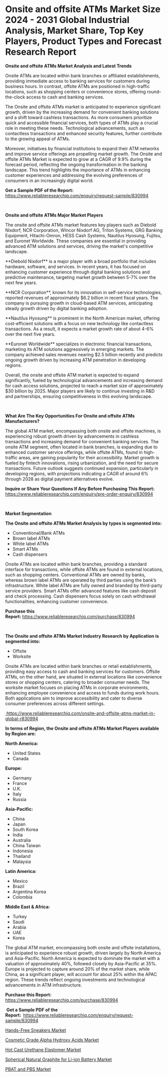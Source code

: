 <p><h1>Onsite and offsite ATMs Market Size 2024 - 2031 Global Industrial Analysis, Market Share, Top Key Players, Product Types and Forecast Research Report</h1></p><p><strong>Onsite and offsite ATMs Market Analysis and Latest Trends</strong></p>
<p><p>Onsite ATMs are located within bank branches or affiliated establishments, providing immediate access to banking services for customers during business hours. In contrast, offsite ATMs are positioned in high-traffic locations, such as shopping centers or convenience stores, offering round-the-clock access to cash and banking services. </p><p>The Onsite and offsite ATMs market is anticipated to experience significant growth, driven by the increasing demand for convenient banking solutions and a shift toward cashless transactions. As more consumers prioritize quick and accessible financial services, both types of ATMs play a crucial role in meeting these needs. Technological advancements, such as contactless transactions and enhanced security features, further contribute to the growing appeal of ATMs. </p><p>Moreover, initiatives by financial institutions to expand their ATM networks and improve service offerings are propelling market growth. The Onsite and offsite ATMs Market is expected to grow at a CAGR of 9.9% during the forecast period, reflecting the ongoing transformation in the banking landscape. This trend highlights the importance of ATMs in enhancing customer experiences and addressing the evolving preferences of consumers in an increasingly digital world.</p></p>
<p><strong>Get a Sample PDF of the Report:&nbsp;</strong> <a href="https://www.reliableresearchiq.com/enquiry/request-sample/830994?utm_campaign=1611&utm_medium=2&utm_source=Github&utm_content=ia&utm_term=13102024&utm_id=onsite-and-offsite-atms">https://www.reliableresearchiq.com/enquiry/request-sample/830994</a></p>
<p>&nbsp;</p>
<p><strong>Onsite and offsite ATMs Major Market Players</strong></p>
<p><p>The onsite and offsite ATMs market features key players such as Diebold Nixdorf, NCR Corporation, Wincor Nixdorf AG, Triton Systems, GRG Banking Equipment, Hitachi-Omron, HESS Cash Systems, Nautilus Hyosung, Fujitsu, and Euronet Worldwide. These companies are essential in providing advanced ATM solutions and services, driving the market's competitive landscape.</p><p>**Diebold Nixdorf** is a major player with a broad portfolio that includes hardware, software, and services. In recent years, it has focused on enhancing customer experience through digital banking solutions and predictive maintenance, targeting market growth between 5-7% over the next few years.</p><p>**NCR Corporation**, known for its innovation in self-service technologies, reported revenues of approximately $6.2 billion in recent fiscal years. The company is pursuing growth in cloud-based ATM services, anticipating steady growth driven by digital banking adoption.</p><p>**Nautilus Hyosung** is prominent in the North American market, offering cost-efficient solutions with a focus on new technology like contactless transactions. As a result, it expects a market growth rate of about 4-6% over the next five years.</p><p>**Euronet Worldwide** specializes in electronic financial transactions, marketing its ATM solutions aggressively in emerging markets. The company achieved sales revenues nearing $2.5 billion recently and predicts ongoing growth driven by increasing ATM penetration in developing regions.</p><p>Overall, the onsite and offsite ATM market is expected to expand significantly, fueled by technological advancements and increasing demand for cash access solutions, projected to reach a market size of approximately $30 billion by 2025. Major players are likely to continue investing in R&D and partnerships, ensuring competitiveness in this evolving landscape.</p></p>
<p>&nbsp;</p>
<p><strong>What Are The Key Opportunities For Onsite and offsite ATMs Manufacturers?</strong></p>
<p><p>The global ATM market, encompassing both onsite and offsite machines, is experiencing robust growth driven by advancements in cashless transactions and increasing demand for convenient banking services. The onsite ATM segment, often located in bank branches, is expanding due to enhanced customer service offerings, while offsite ATMs, found in high-traffic areas, are gaining popularity for their accessibility. Market growth is fueled by fintech innovations, rising urbanization, and the need for secure transactions. Future outlook suggests continued expansion, particularly in developing regions, with projections indicating a CAGR of around 6% through 2028 as digital payment alternatives evolve.</p></p>
<p><strong>Inquire or Share Your Questions If Any Before Purchasing This Report:</strong> <a href="https://www.reliableresearchiq.com/enquiry/pre-order-enquiry/830994?utm_campaign=1611&utm_medium=2&utm_source=Github&utm_content=ia&utm_term=13102024&utm_id=onsite-and-offsite-atms">https://www.reliableresearchiq.com/enquiry/pre-order-enquiry/830994</a></p>
<p>&nbsp;</p>
<p><strong>Market Segmentation</strong></p>
<p><strong>The Onsite and offsite ATMs Market Analysis by types is segmented into:</strong></p>
<p><ul><li>Conventional/Bank ATMs</li><li>Brown label ATMs</li><li>White label ATMs</li><li>Smart ATMs</li><li>Cash dispensers</li></ul></p>
<p><p>Onsite ATMs are located within bank branches, providing a standard interface for transactions, while offsite ATMs are found in external locations, such as shopping centers. Conventional ATMs are owned by banks, whereas brown label ATMs are operated by third parties using the bank’s infrastructure. White label ATMs are fully owned and branded by third-party service providers. Smart ATMs offer advanced features like cash deposit and check processing. Cash dispensers focus solely on cash withdrawal functionalities, enhancing customer convenience.</p></p>
<p><strong>Purchase this Report:&nbsp;</strong><a href="https://www.reliableresearchiq.com/purchase/830994?utm_campaign=1611&utm_medium=2&utm_source=Github&utm_content=ia&utm_term=13102024&utm_id=onsite-and-offsite-atms">https://www.reliableresearchiq.com/purchase/830994</a></p>
<p>&nbsp;</p>
<p><strong>The Onsite and offsite ATMs Market Industry Research by Application is segmented into:</strong></p>
<p><ul><li>Offsite</li><li>Worksite</li></ul></p>
<p><p>Onsite ATMs are located within bank branches or retail establishments, providing easy access to cash and banking services for customers. Offsite ATMs, on the other hand, are situated in external locations like convenience stores or shopping centers, catering to broader consumer needs. The worksite market focuses on placing ATMs in corporate environments, enhancing employee convenience and access to funds during work hours. Both applications aim to improve accessibility and cater to diverse consumer preferences across different settings.</p></p>
<p><a href="https://www.reliableresearchiq.com/onsite-and-offsite-atms-market-in-global-r830994?utm_campaign=1611&utm_medium=2&utm_source=Github&utm_content=ia&utm_term=13102024&utm_id=onsite-and-offsite-atms">&nbsp;https://www.reliableresearchiq.com/onsite-and-offsite-atms-market-in-global-r830994</a></p>
<p><strong>In terms of Region, the Onsite and offsite ATMs Market Players available by Region are:</strong></p>
<p>
    <p> <strong> North America: </strong>
        <ul>
            <li>United States</li>
            <li>Canada</li>
        </ul>
        </p> 
    <p> <strong> Europe: </strong>
        <ul>
            <li>Germany</li>
            <li>France</li>
            <li>U.K.</li>
            <li>Italy</li>
            <li>Russia</li>
        </ul>
        </p> 
    <p> <strong> Asia-Pacific: </strong>
        <ul>
            <li>China</li>
            <li>Japan</li>
            <li>South Korea</li>
            <li>India</li>
            <li>Australia</li>
            <li>China Taiwan</li>
            <li>Indonesia</li>
            <li>Thailand</li>
            <li>Malaysia</li>
        </ul>
        </p> 
    <p> <strong> Latin America: </strong>
        <ul>
            <li>Mexico</li>
            <li>Brazil</li>
            <li>Argentina Korea</li>
            <li>Colombia</li>
        </ul>
        </p> 
    <p> <strong> Middle East & Africa: </strong>
        <ul>
            <li>Turkey</li>
            <li>Saudi</li>
            <li>Arabia</li>
            <li>UAE</li>
            <li>Korea</li>
        </ul>
    </p>
    </p>
<p><p>The global ATM market, encompassing both onsite and offsite installations, is anticipated to experience robust growth, driven largely by North America and Asia-Pacific. North America is expected to dominate the market with a valuation of approximately 40%, followed closely by Asia-Pacific at 35%. Europe is projected to capture around 20% of the market share, while China, as a significant player, will account for about 25% within the APAC region. These trends reflect ongoing investments and technological advancements in ATM infrastructure.</p></p>
<p><strong>Purchase this Report: </strong><a href="https://www.reliableresearchiq.com/purchase/830994?utm_campaign=1611&utm_medium=2&utm_source=Github&utm_content=ia&utm_term=13102024&utm_id=onsite-and-offsite-atms">https://www.reliableresearchiq.com/purchase/830994</a></p>
<p>&nbsp;<strong>Get a Sample PDF of the Report:&nbsp;&nbsp;</strong><a href="https://www.reliableresearchiq.com/enquiry/request-sample/830994?utm_campaign=1611&utm_medium=2&utm_source=Github&utm_content=ia&utm_term=13102024&utm_id=onsite-and-offsite-atms">https://www.reliableresearchiq.com/enquiry/request-sample/830994</a></p>
<p><strong></strong></p>
<p><p><a href="https://www.linkedin.com/pulse/investing-hands-free-sneakers-market-trends-leading-products-cf8ke?utm_campaign=1611&utm_medium=2&utm_source=Github&utm_content=ia&utm_term=13102024&utm_id=onsite-and-offsite-atms">Hands-Free Sneakers Market</a></p><p><a href="https://www.linkedin.com/pulse/cosmetic-grade-alpha-hydroxy-acids-market-trends-analysis-opportunities-g06yf?utm_campaign=1611&utm_medium=2&utm_source=Github&utm_content=ia&utm_term=13102024&utm_id=onsite-and-offsite-atms">Cosmetic Grade Alpha Hydroxy Acids Market</a></p><p><a href="https://www.linkedin.com/pulse/hot-cast-urethane-elastomer-market-trends-focusing-insight-forecast-f7vcf?utm_campaign=1611&utm_medium=2&utm_source=Github&utm_content=ia&utm_term=13102024&utm_id=onsite-and-offsite-atms">Hot Cast Urethane Elastomer Market</a></p><p><a href="https://www.linkedin.com/pulse/spherical-natural-graphite-li-ion-battery-market-size-52jxc?utm_campaign=1611&utm_medium=2&utm_source=Github&utm_content=ia&utm_term=13102024&utm_id=onsite-and-offsite-atms">Spherical Natural Graphite for Li-ion Battery Market</a></p><p><a href="https://www.linkedin.com/pulse/pbat-pbs-market-outlook-complete-industry-analysis-mzipc?utm_campaign=1611&utm_medium=2&utm_source=Github&utm_content=ia&utm_term=13102024&utm_id=onsite-and-offsite-atms">PBAT and PBS Market</a></p></p>
